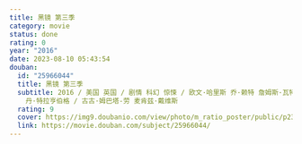 ```yaml
---
title: 黑镜 第三季
category: movie
status: done
rating: 0
year: "2016"
date: 2023-08-10 05:43:54
douban:
  id: "25966044"
  title: 黑镜 第三季
  subtitle: 2016 / 美国 英国 / 剧情 科幻 惊悚 / 欧文·哈里斯 乔·赖特 詹姆斯·瓦特金斯 雅各布·维尔布鲁根 詹姆斯·哈维斯
    丹·特拉亨伯格 / 古古·姆巴塔-劳 麦肯兹·戴维斯
  rating: 9
  cover: https://img9.doubanio.com/view/photo/m_ratio_poster/public/p2391300344.jpg
  link: https://movie.douban.com/subject/25966044/
---
```


